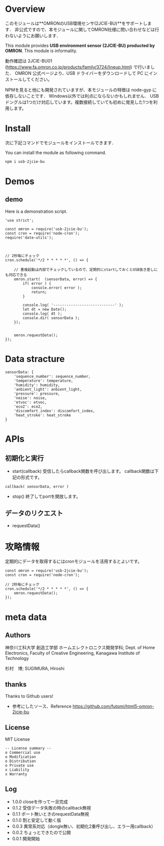 # Overview

このモジュールは**OMRONのUSB環境センサ(2JCIE-BU)**をサポートします．
非公式ですので、本モジュールに関してOMRON社様に問い合わせなどは行わないようにお願いします．

This module provides **USB environment sensor (2JCIE-BU) producted by OMRON**.
This module is informality.


動作確認は 2JCIE-BU01 (https://www.fa.omron.co.jp/products/family/3724/lineup.html) で行いました．
OMRON 公式ページより、USB ドライバーをダウンロードして PC にインストールしてください。


NPMを見ると他にも開発されていますが、本モジュールの特徴は node-gyp に依存しないことです．
Windows以外では利点にならないかもしれません．
USBドングルは1つだけ対応しています。複数接続していても初めに発見した1つを利用します。



# Install


次に下記コマンドでモジュールをインストールできます．

You can install the module as following command.


```bash
npm i usb-2jcie-bu
```


# Demos

## demo


Here is a demonstration script.

```JavaScript:Demo
'use strict';

const omron = require('usb-2jcie-bu');
const cron = require('node-cron');
require('date-utils');



// 2秒毎にチェック
cron.schedule('*/2 * * * * *', () => {

	// 重複起動は内部でチェックしているので、定期的にstartしておくとUSB抜き差しにも対応できる
	omron.start(  (sensorData, error) => {
		if( error ) {
			console.error( error );
			return;
		}

		console.log( '----------------------------' );
		let dt = new Date();
		console.log( dt );
		console.dir( sensorData );
	});


	omron.requestData();
});
```



# Data stracture

```JavaScript:stracture
sensorData: {
	'sequence_number': sequence_number,
	'temperature': temperature,
	'humidity': humidity,
	'anbient_light': anbient_light,
	'pressure': pressure,
	'noise': noise,
	'etvoc': etvoc,
	'eco2': eco2,
	'discomfort_index': discomfort_index,
	'heat_stroke': heat_stroke
}
```


# APIs

## 初期化と実行

- start(callback)
受信したらcallback関数を呼び出します。
callback関数は下記の形式です。

```
callback( sensorData, error )
```


- stop()
終了してportを開放します。


## データのリクエスト

- requestData()


# 攻略情報

定期的にデータを取得するにはcronモジュールを活用するとよいです。

```
const omron = require('usb-2jcie-bu');
const cron = require('node-cron');

// 2秒毎にチェック
cron.schedule('*/2 * * * * *', () => {
	omron.requestData();
});
```

# meta data

## Authors

神奈川工科大学  創造工学部  ホームエレクトロニクス開発学科; Dept. of Home Electronics, Faculty of Creative Engineering, Kanagawa Institute of Technology

杉村　博; SUGIMURA, Hiroshi

## thanks

Thanks to Github users!

- 参考にしたソース、Reference
https://github.com/futomi/html5-omron-2jcie-bu


## License

MIT License

```
-- License summary --
o Commercial use
o Modification
o Distribution
o Private use
x Liability
x Warranty
```


## Log

- 1.0.0 closeを作って一旦完成
- 0.1.2 受信データ失敗の時のcallback無視
- 0.1.1 ポート無いときのrequestData無視
- 0.1.0 割と安定して動く版
- 0.0.3 異常系対応（dongle無い、初期化2重呼び出し、エラー用callback）
- 0.0.2 ちょっとできたので公開
- 0.0.1 開発開始
